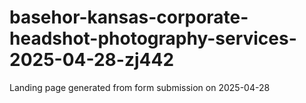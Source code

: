 # basehor-kansas-corporate-headshot-photography-services-2025-04-28-zj442
Landing page generated from form submission on 2025-04-28

